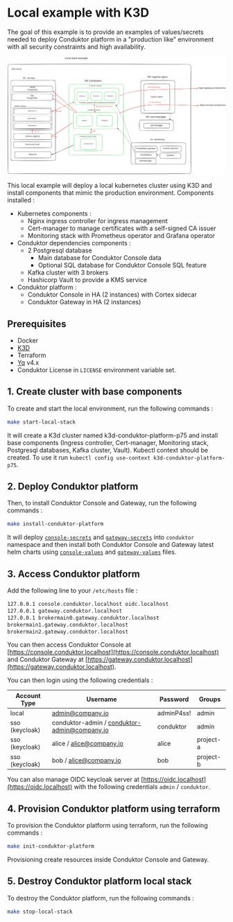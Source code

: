 # Local example with K3D

The goal of this example is to provide an examples of values/secrets needed to deploy Conduktor platform in a "production like" environment with all security constraints and high availability.

![Local example architecture](./.excalidraw.svg)

This local example will deploy a local kubernetes cluster using K3D and install components that mimic the production environment.
Components installed :
- Kubernetes components :
    - Nginx ingress controller for ingress management
    - Cert-manager to manage certificates with a self-signed CA issuer
    - Monitoring stack with Prometheus operator and Grafana operator
- Conduktor dependencies components :
    - 2 Postgresql database
        - Main database for Conduktor Console data
        - Optional SQL database for Conduktor Console SQL feature
    - Kafka cluster with 3 brokers
    - Hashicorp Vault to provide a KMS service
- Conduktor platform :
    - Conduktor Console in HA (2 instances) with Cortex sidecar
    - Conduktor Gateway in HA (2 instances)

## Prerequisites
- Docker
- [K3D](https://k3d.io/stable/#releases)
- Terraform
- [Yq](https://mikefarah.gitbook.io/yq) v4.x
- Conduktor License in `LICENSE` environment variable set.

## 1. Create cluster with base components

To create and start the local environment, run the following commands :
```bash
make start-local-stack
```
It will create a K3d cluster named k3d-conduktor-platform-p75 and install base components (Ingress controller, Cert-manager, Monitoring stack, Postgresql databases, Kafka cluster, Vault).
Kubectl context should be created. To use it run `kubectl config use-context k3d-conduktor-platform-p75`.

## 2. Deploy Conduktor platform
Then, to install Conduktor Console and Gateway, run the following commands :
```bash
make install-conduktor-platform
```
It will deploy [`console-secrets`](local-stack/console-secrets.yaml) and [`gateway-secrets`](local-stack/gateway-secrets.yaml) into `conduktor` namespace and
then install both Conduktor Console and Gateway latest helm charts using [`console-values`](local-stack/console-values.yaml) and [`gateway-values`](local-stack/console-values.yaml) files.

## 3. Access Conduktor platform
Add the following line to your `/etc/hosts` file :
```
127.0.0.1 console.conduktor.localhost oidc.localhost
127.0.0.1 gateway.conduktor.localhost
127.0.0.1 brokermain0.gateway.conduktor.localhost brokermain1.gateway.conduktor.localhost brokermain2.gateway.conduktor.localhost
```
You can then access Conduktor Console at [https://console.conduktor.localhost](https://console.conduktor.localhost) and Conduktor Gateway at [https://gateway.conduktor.localhost](https://gateway.conduktor.localhost).

You can then login using the following credentials :

| Account Type   | Username                                     | Password   | Groups    | 
|----------------|----------------------------------------------|------------|-----------|
| local          | admin@company.io                             | adminP4ss! | admin     |
| sso (keycloak) | conduktor-admin / conduktor-admin@company.io | conduktor  | admin     |
| sso (keycloak) | alice / alice@company.io                     | alice      | project-a |
| sso (keycloak) | bob / alice@company.io                       | bob        | project-b |     

You can also manage OIDC keycloak server at [https://oidc.localhost](https://oidc.localhost) with the following credentials `admin` / `conduktor`.

## 4. Provision Conduktor platform using terraform

To provision the Conduktor platform using terraform, run the following commands :
```bash
make init-conduktor-platform
```
Provisioning create resources inside Conduktor Console and Gateway.

## 5. Destroy Conduktor platform local stack

To destroy the Conduktor platform, run the following commands :
```bash
make stop-local-stack
```